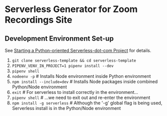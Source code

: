 # Serverless Generator for Zoom Recordings Site

## Development Environment Set-up

See [Starting a Python-oriented Serverless-dot-com Project](https://dltj.org/article/starting-python-serverless-project/) for details.

1. `git clone serverless-template && cd serverless-template`
1. `PIPENV_VENV_IN_PROJECT=1 pipenv install --dev`
1. `pipenv shell` 
1. `nodeenv -p` # Installs Node environment inside Python environment
1. `npm install --include=dev` # Installs Node packages inside combined Python/Node environment
1. `exit` # For serverless to install correctly in the environment...
1. `pipenv shell` # ...we need to exit out and re-enter the environment
1. `npm install -g serverless` # Although the '-g' global flag is being used, Serverless install is in the Python/Node environment

